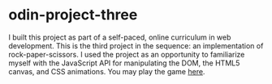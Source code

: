 # odin-project-three
I built this project as part of a self-paced, online curriculum in web development. This is the third project in the sequence: an implementation of rock-paper-scissors. I used the project as an opportunity to familiarize myself with the JavaScript API for manipulating the DOM, the HTML5 canvas, and CSS animations. You may play the game [here](https://csvw.github.io/odin-project-three/).

